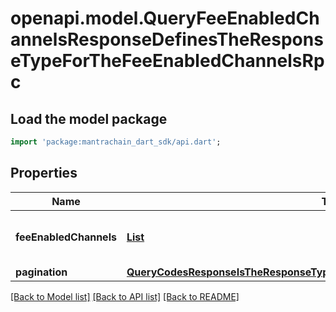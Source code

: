 # openapi.model.QueryFeeEnabledChannelsResponseDefinesTheResponseTypeForTheFeeEnabledChannelsRpc

## Load the model package
```dart
import 'package:mantrachain_dart_sdk/api.dart';
```

## Properties
Name | Type | Description | Notes
------------ | ------------- | ------------- | -------------
**feeEnabledChannels** | [**List<FeeEnabledChannelContainsThePortIDChannelIDForAFeeEnabledChannel>**](FeeEnabledChannelContainsThePortIDChannelIDForAFeeEnabledChannel.md) |  | [optional] [default to const []]
**pagination** | [**QueryCodesResponseIsTheResponseTypeForTheQueryCodesRPCMethodPagination**](QueryCodesResponseIsTheResponseTypeForTheQueryCodesRPCMethodPagination.md) |  | [optional] 

[[Back to Model list]](../README.md#documentation-for-models) [[Back to API list]](../README.md#documentation-for-api-endpoints) [[Back to README]](../README.md)


